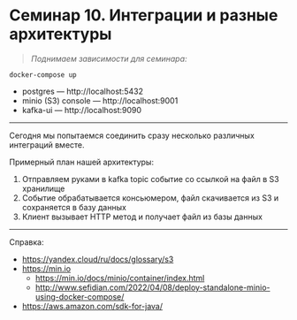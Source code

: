 # Семинар 10. Интеграции и разные архитектуры

> _Поднимаем зависимости для семинара:_

```shell
docker-compose up
```

- postgres — http://localhost:5432
- minio (S3) console — http://localhost:9001
- kafka-ui — http://localhost:9090

---

Сегодня мы попытаемся соединить сразу несколько различных интеграций вместе.

Примерный план нашей архитектуры:

1. Отправляем руками в kafka topic событие со ссылкой на файл в S3 хранилище
2. Событие обрабатывается консьюмером, файл скачивается из S3 и сохраняется в базу данных
3. Клиент вызывает HTTP метод и получает файл из базы данных

---

Справка:

- https://yandex.cloud/ru/docs/glossary/s3
- https://min.io
    - https://min.io/docs/minio/container/index.html
    - http://www.sefidian.com/2022/04/08/deploy-standalone-minio-using-docker-compose/
- https://aws.amazon.com/sdk-for-java/
